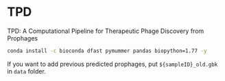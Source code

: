 # TPD
TPD: A Computational Pipeline for Therapeutic Phage Discovery from Prophages

```sh
conda install -c bioconda dfast pymummer pandas biopython=1.77 -y
```

If you want to add previous predicted prophages, put `${sampleID}_old.gbk` in `data` folder.

